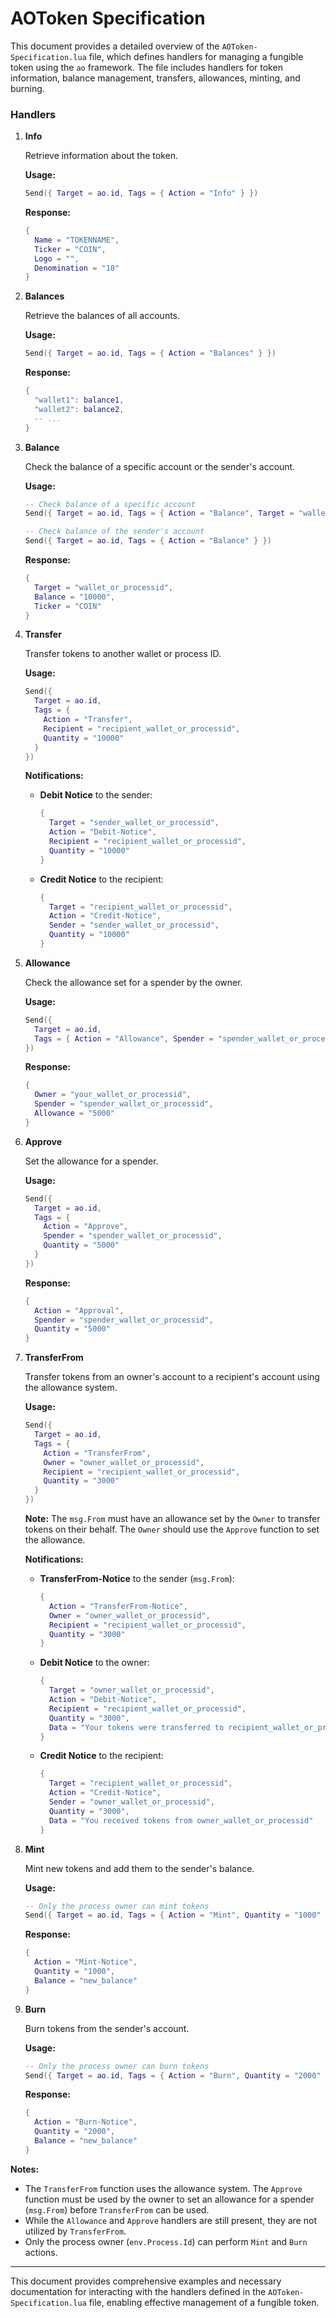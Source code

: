 # AOToken Specification

This document provides a detailed overview of the `AOToken-Specification.lua` file, which defines handlers for managing a fungible token using the `ao` framework. The file includes handlers for token information, balance management, transfers, allowances, minting, and burning.

### Handlers

1. **Info**

   Retrieve information about the token.

   **Usage:**

   ```lua
   Send({ Target = ao.id, Tags = { Action = "Info" } })
   ```

   **Response:**

   ```lua
   {
     Name = "TOKENNAME",
     Ticker = "COIN",
     Logo = "",
     Denomination = "10"
   }
   ```

2. **Balances**

   Retrieve the balances of all accounts.

   **Usage:**

   ```lua
   Send({ Target = ao.id, Tags = { Action = "Balances" } })
   ```

   **Response:**

   ```lua
   {
     "wallet1": balance1,
     "wallet2": balance2,
     -- ...
   }
   ```

3. **Balance**

   Check the balance of a specific account or the sender's account.

   **Usage:**

   ```lua
   -- Check balance of a specific account
   Send({ Target = ao.id, Tags = { Action = "Balance", Target = "wallet_or_processid" } })

   -- Check balance of the sender's account
   Send({ Target = ao.id, Tags = { Action = "Balance" } })
   ```

   **Response:**

   ```lua
   {
     Target = "wallet_or_processid",
     Balance = "10000",
     Ticker = "COIN"
   }
   ```

4. **Transfer**

   Transfer tokens to another wallet or process ID.

   **Usage:**

   ```lua
   Send({
     Target = ao.id,
     Tags = {
       Action = "Transfer",
       Recipient = "recipient_wallet_or_processid",
       Quantity = "10000"
     }
   })
   ```

   **Notifications:**

   - **Debit Notice** to the sender:

     ```lua
     {
       Target = "sender_wallet_or_processid",
       Action = "Debit-Notice",
       Recipient = "recipient_wallet_or_processid",
       Quantity = "10000"
     }
     ```

   - **Credit Notice** to the recipient:

     ```lua
     {
       Target = "recipient_wallet_or_processid",
       Action = "Credit-Notice",
       Sender = "sender_wallet_or_processid",
       Quantity = "10000"
     }
     ```

5. **Allowance**

   Check the allowance set for a spender by the owner.

   **Usage:**

   ```lua
   Send({
     Target = ao.id,
     Tags = { Action = "Allowance", Spender = "spender_wallet_or_processid" }
   })
   ```

   **Response:**

   ```lua
   {
     Owner = "your_wallet_or_processid",
     Spender = "spender_wallet_or_processid",
     Allowance = "5000"
   }
   ```


6. **Approve**

   Set the allowance for a spender.

   **Usage:**

   ```lua
   Send({
     Target = ao.id,
     Tags = {
       Action = "Approve",
       Spender = "spender_wallet_or_processid",
       Quantity = "5000"
     }
   })
   ```

   **Response:**

   ```lua
   {
     Action = "Approval",
     Spender = "spender_wallet_or_processid",
     Quantity = "5000"
   }
   ```

7. **TransferFrom**

   Transfer tokens from an owner's account to a recipient's account using the allowance system.

   **Usage:**

   ```lua
   Send({
     Target = ao.id,
     Tags = {
       Action = "TransferFrom",
       Owner = "owner_wallet_or_processid",
       Recipient = "recipient_wallet_or_processid",
       Quantity = "3000"
     }
   })
   ```

   **Note:** The `msg.From` must have an allowance set by the `Owner` to transfer tokens on their behalf. The `Owner` should use the `Approve` function to set the allowance.

   **Notifications:**

   - **TransferFrom-Notice** to the sender (`msg.From`):

     ```lua
     {
       Action = "TransferFrom-Notice",
       Owner = "owner_wallet_or_processid",
       Recipient = "recipient_wallet_or_processid",
       Quantity = "3000"
     }
     ```

   - **Debit Notice** to the owner:

     ```lua
     {
       Target = "owner_wallet_or_processid",
       Action = "Debit-Notice",
       Recipient = "recipient_wallet_or_processid",
       Quantity = "3000",
       Data = "Your tokens were transferred to recipient_wallet_or_processid"
     }
     ```

   - **Credit Notice** to the recipient:

     ```lua
     {
       Target = "recipient_wallet_or_processid",
       Action = "Credit-Notice",
       Sender = "owner_wallet_or_processid",
       Quantity = "3000",
       Data = "You received tokens from owner_wallet_or_processid"
     }
     ```

8. **Mint**

   Mint new tokens and add them to the sender's balance.

   **Usage:**

   ```lua
   -- Only the process owner can mint tokens
   Send({ Target = ao.id, Tags = { Action = "Mint", Quantity = "1000" } })
   ```

   **Response:**

   ```lua
   {
     Action = "Mint-Notice",
     Quantity = "1000",
     Balance = "new_balance"
   }
   ```

9. **Burn**

   Burn tokens from the sender's account.

   **Usage:**

   ```lua
   -- Only the process owner can burn tokens
   Send({ Target = ao.id, Tags = { Action = "Burn", Quantity = "2000" } })
   ```

   **Response:**

   ```lua
   {
     Action = "Burn-Notice",
     Quantity = "2000",
     Balance = "new_balance"
   }
   ```

**Notes:**

- The `TransferFrom` function uses the allowance system. The `Approve` function must be used by the owner to set an allowance for a spender (`msg.From`) before `TransferFrom` can be used.
- While the `Allowance` and `Approve` handlers are still present, they are not utilized by `TransferFrom`.
- Only the process owner (`env.Process.Id`) can perform `Mint` and `Burn` actions.

---

This document provides comprehensive examples and necessary documentation for interacting with the handlers defined in the `AOToken-Specification.lua` file, enabling effective management of a fungible token.

